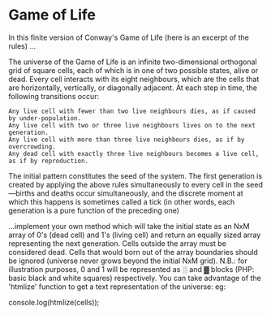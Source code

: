 # Game of Life

In this finite version of Conway's Game of Life (here is an excerpt of the rules) ...

The universe of the Game of Life is an infinite two-dimensional orthogonal grid of square cells, each of which is in one of two possible states, alive or dead. Every cell interacts with its eight neighbours, which are the cells that are horizontally, vertically, or diagonally adjacent. At each step in time, the following transitions occur:

    Any live cell with fewer than two live neighbours dies, as if caused by under-population.
    Any live cell with two or three live neighbours lives on to the next generation.
    Any live cell with more than three live neighbours dies, as if by overcrowding.
    Any dead cell with exactly three live neighbours becomes a live cell, as if by reproduction.

The initial pattern constitutes the seed of the system. The first generation is created by applying the above rules simultaneously to every cell in the seed—births and deaths occur simultaneously, and the discrete moment at which this happens is sometimes called a tick (in other words, each generation is a pure function of the preceding one)

...implement your own method which will take the initial state as an NxM array of 0's (dead cell) and 1's (living cell) and return an equally sized array representing the next generation. Cells outside the array must be considered dead. Cells that would born out of the array boundaries should be ignored (universe never grows beyond the initial NxM grid).
N.B.: for illustration purposes, 0 and 1 will be represented as ░ and ▓ blocks (PHP: basic black and white squares) respectively. You can take advantage of the 'htmlize' function to get a text representation of the universe:
eg:

console.log(htmlize(cells));

